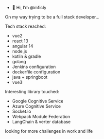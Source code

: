 - 👋 Hi, I’m @mficly
<!---
- 👀 I’m interested in ...
- 🌱 I’m currently learning ...
- 💞️ I’m looking to collaborate on ...
- 📫 How to reach me ...

mficly/mficly is a ✨ special ✨ repository because its `README.md` (this file) appears on your GitHub profile.
You can click the Preview link to take a look at your changes.
--->

On my way trying to be a full stack developer...

Tech stack reached:
- vue2
- react 13
- angular 14
- node.js
- kotlin & gradle
- golang
- Jenkins configuration
- dockerfile configuration
- java + springboot
- vue3

Interesting library touched:
- Google Cognitive Service
- Azure Cognitive Service
- Socket.io
- Webpack Module Federation
- LangChain & verter database

looking for more challenges in work and life

